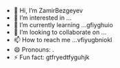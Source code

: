 - 👋 Hi, I’m ZamirBezgeyev
- 👀 I’m interested in ...
- 🌱 I’m currently learning ...gfiyghuio
- 💞️ I’m looking to collaborate on ...
- 📫 How to reach me ...vfiyugbniokl
- 😄 Pronouns: .
- ⚡ Fun fact: gtfryedtfyguhjk
<!---
ZamirBezgeyev/ZamirBezgeyev is a ✨ special ✨ repository because its `README.md` (this file) appears on your GitHub profile.
You can click the Preview link to take a look at your changes.
--->
